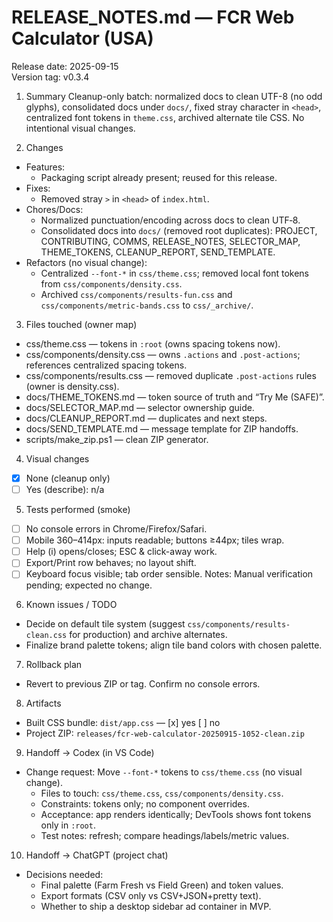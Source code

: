 # RELEASE_NOTES.md — FCR Web Calculator (USA)

Release date: 2025-09-15  
Version tag: v0.3.4

1) Summary
Cleanup-only batch: normalized docs to clean UTF-8 (no odd glyphs), consolidated docs under `docs/`, fixed stray character in `<head>`, centralized font tokens in `theme.css`, archived alternate tile CSS. No intentional visual changes.

2) Changes
- Features:
  - Packaging script already present; reused for this release.
- Fixes:
  - Removed stray `>` in `<head>` of `index.html`.
- Chores/Docs:
  - Normalized punctuation/encoding across docs to clean UTF‑8.
  - Consolidated docs into `docs/` (removed root duplicates): PROJECT, CONTRIBUTING, COMMS, RELEASE_NOTES, SELECTOR_MAP, THEME_TOKENS, CLEANUP_REPORT, SEND_TEMPLATE.
- Refactors (no visual change):
  - Centralized `--font-*` in `css/theme.css`; removed local font tokens from `css/components/density.css`.
  - Archived `css/components/results-fun.css` and `css/components/metric-bands.css` to `css/_archive/`.

3) Files touched (owner map)
- css/theme.css — tokens in `:root` (owns spacing tokens now).
- css/components/density.css — owns `.actions` and `.post-actions`; references centralized spacing tokens.
- css/components/results.css — removed duplicate `.post-actions` rules (owner is density.css).
- docs/THEME_TOKENS.md — token source of truth and “Try Me (SAFE)”.
- docs/SELECTOR_MAP.md — selector ownership guide.
- docs/CLEANUP_REPORT.md — duplicates and next steps.
- docs/SEND_TEMPLATE.md — message template for ZIP handoffs.
- scripts/make_zip.ps1 — clean ZIP generator.

4) Visual changes
- [x] None (cleanup only)
- [ ] Yes (describe): n/a

5) Tests performed (smoke)
- [ ] No console errors in Chrome/Firefox/Safari.
- [ ] Mobile 360–414px: inputs readable; buttons ≥44px; tiles wrap.
- [ ] Help (i) opens/closes; ESC & click-away work.
- [ ] Export/Print row behaves; no layout shift.
- [ ] Keyboard focus visible; tab order sensible.
Notes: Manual verification pending; expected no change.

6) Known issues / TODO
- Decide on default tile system (suggest `css/components/results-clean.css` for production) and archive alternates.
- Finalize brand palette tokens; align tile band colors with chosen palette.

7) Rollback plan
- Revert to previous ZIP or tag. Confirm no console errors.

8) Artifacts
- Built CSS bundle: `dist/app.css` — [x] yes  [ ] no
- Project ZIP: `releases/fcr-web-calculator-20250915-1052-clean.zip`

9) Handoff → Codex (in VS Code)
- Change request: Move `--font-*` tokens to `css/theme.css` (no visual change).
  - Files to touch: `css/theme.css`, `css/components/density.css`.
  - Constraints: tokens only; no component overrides.
  - Acceptance: app renders identically; DevTools shows font tokens only in `:root`.
  - Test notes: refresh; compare headings/labels/metric values.

10) Handoff → ChatGPT (project chat)
- Decisions needed:
  - Final palette (Farm Fresh vs Field Green) and token values.
  - Export formats (CSV only vs CSV+JSON+pretty text).
  - Whether to ship a desktop sidebar ad container in MVP.
